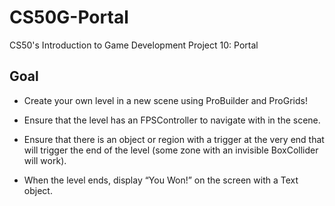 # CS50G-Portal
CS50's Introduction to Game Development Project 10: Portal
## Goal
* Create your own level in a new scene using ProBuilder and ProGrids!

* Ensure that the level has an FPSController to navigate with in the scene.

* Ensure that there is an object or region with a trigger at the very end that will trigger the end of the level (some zone with an invisible BoxCollider will work).

* When the level ends, display “You Won!” on the screen with a Text object.
